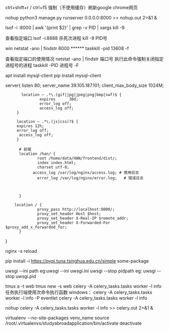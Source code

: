 ctrl+shift+r / ctrl+f5 强制（不使用缓存）刷新google chrome网页

nohup python3 manage.py runserver 0.0.0.0:8000  >> nohup.out 2>&1 & 

lsof -i :8000 | awk '{print $2}' | grep -v PID | xargs kill -9


查看指定端口
lsof -i:8888
杀死次进程
kill -9 PID号


win    netstat -ano | findstr 8000     ******  taskkill -pid 13608 -f



查看指定端口的使用情况   netstat -ano | findstr 端口号
执行此命令强制关闭指定进程号的进程		taskkill -PID 进程号 -F 


 apt install mysql-client
 pip install mysql-client


server{
           listen 80;
           server_name 39.105.187.101;
           client_max_body_size 1024M;

           location ~ .*\.(gif|jpg|jpeg|png|bmp|swf)$ {
                   expires      30d;
                   error_log off;
                   access_log off;
         }

         location ~ .*\.(js|css)?$ {
         expires 12h;
         error_log off;
          access_log off;
         }

          # 前端
          location /han/ {
                  root /home/data/HAN/frontend/dist/;
                  index index.html;
                  charset utf-8;
                access_log /var/log/nginx/access.log; # 使用日志
                  error_log /var/log/nginx/error.log;   # 错误日志



          }

        location / {
                  proxy_pass http://localhost:8000/;
                  proxy_set_header Host $host;
                  proxy_set_header X-Real-IP $remote_addr;
                  proxy_set_header X-Forwarded-For $proxy_add_x_forwarded_for;
          }
}


nginx -s reload

pip install -i https://pypi.tuna.tsinghua.edu.cn/simple some-package

uwsgi --ini path  eg:uwsgi --ini uwsgi.ini
uwsgi --stop pidpath  eg: uwsgi --stop uwsgi.pid


tmux a -t web
tmux new -s web
celery -A celery_tasks.tasks worker -l info 任务执行端使用次命令执行函数  windows：   celery -A celery_tasks.tasks worker -l info -P eventlet
                                                                                     celery -A celery_tasks.tasks worker -l info

nohup celery -A celery_tasks.tasks worker -l info  >> celery.out 2>&1 & 

virtualenv --no-site-packages venv_name
source /root/.virtualenvs/studyabroadapplication/bin/activate
deactivate